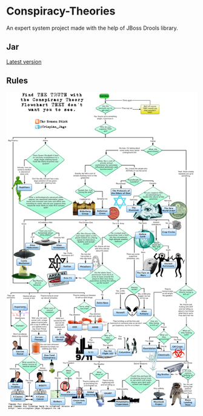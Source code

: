 # Conspiracy-Theories
An expert system project made with the help of JBoss Drools library.

## Jar
[Latest version](https://github.com/CookieDinner/Conspiracy-Theories/releases)

## Rules

![Rules](The%20Conspiracy%20Theory%20Flowchart.png)
